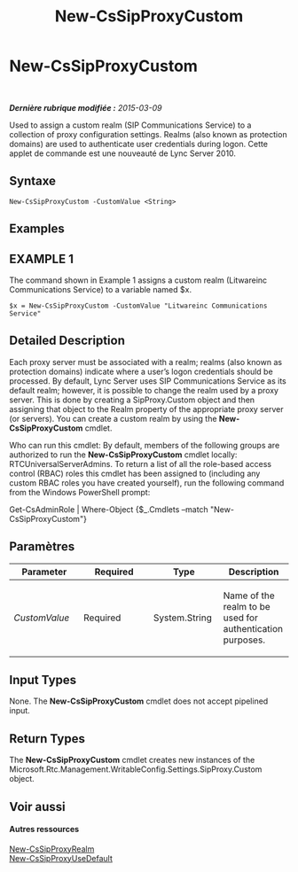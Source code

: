 ﻿---
title: New-CsSipProxyCustom
TOCTitle: New-CsSipProxyCustom
ms:assetid: 3dc75cb0-c3d2-48bd-af32-2b2034b655dd
ms:mtpsurl: https://technet.microsoft.com/fr-fr/library/Gg425904(v=OCS.15)
ms:contentKeyID: 49296976
ms.date: 05/20/2016
mtps_version: v=OCS.15
ms.translationtype: HT
---

# New-CsSipProxyCustom

 

_**Dernière rubrique modifiée :** 2015-03-09_

Used to assign a custom realm (SIP Communications Service) to a collection of proxy configuration settings. Realms (also known as protection domains) are used to authenticate user credentials during logon. Cette applet de commande est une nouveauté de Lync Server 2010.

## Syntaxe

    New-CsSipProxyCustom -CustomValue <String>

## Examples

## EXAMPLE 1

The command shown in Example 1 assigns a custom realm (Litwareinc Communications Service) to a variable named $x.

    $x = New-CsSipProxyCustom -CustomValue "Litwareinc Communications Service"

## Detailed Description

Each proxy server must be associated with a realm; realms (also known as protection domains) indicate where a user’s logon credentials should be processed. By default, Lync Server uses SIP Communications Service as its default realm; however, it is possible to change the realm used by a proxy server. This is done by creating a SipProxy.Custom object and then assigning that object to the Realm property of the appropriate proxy server (or servers). You can create a custom realm by using the **New-CsSipProxyCustom** cmdlet.

Who can run this cmdlet: By default, members of the following groups are authorized to run the **New-CsSipProxyCustom** cmdlet locally: RTCUniversalServerAdmins. To return a list of all the role-based access control (RBAC) roles this cmdlet has been assigned to (including any custom RBAC roles you have created yourself), run the following command from the Windows PowerShell prompt:

Get-CsAdminRole | Where-Object {$\_.Cmdlets –match "New-CsSipProxyCustom"}

## Paramètres


<table>
<colgroup>
<col style="width: 25%" />
<col style="width: 25%" />
<col style="width: 25%" />
<col style="width: 25%" />
</colgroup>
<thead>
<tr class="header">
<th>Parameter</th>
<th>Required</th>
<th>Type</th>
<th>Description</th>
</tr>
</thead>
<tbody>
<tr class="odd">
<td><p><em>CustomValue</em></p></td>
<td><p>Required</p></td>
<td><p>System.String</p></td>
<td><p>Name of the realm to be used for authentication purposes.</p></td>
</tr>
</tbody>
</table>


## Input Types

None. The **New-CsSipProxyCustom** cmdlet does not accept pipelined input.

## Return Types

The **New-CsSipProxyCustom** cmdlet creates new instances of the Microsoft.Rtc.Management.WritableConfig.Settings.SipProxy.Custom object.

## Voir aussi

#### Autres ressources

[New-CsSipProxyRealm](new-cssipproxyrealm.md)  
[New-CsSipProxyUseDefault](new-cssipproxyusedefault.md)


